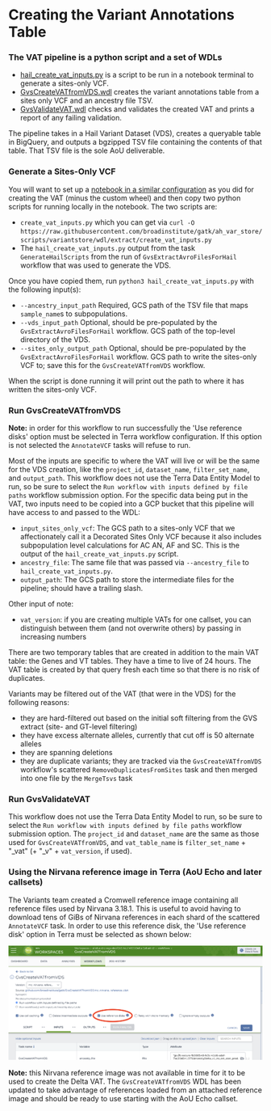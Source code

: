 # Creating the Variant Annotations Table

### The VAT pipeline is a python script and a set of WDLs

- [hail_create_vat_inputs.py](https://raw.githubusercontent.com/broadinstitute/gatk/ah_var_store/scripts/variantstore/wdl/extract/hail_create_vat_inputs.py) is a script to be run in a notebook terminal to generate a sites-only VCF.
- [GvsCreateVATfromVDS.wdl](/scripts/variantstore/wdl/GvsCreateVATfromVDS.wdl) creates the variant annotations table from a sites only VCF and an ancestry file TSV.
- [GvsValidateVAT.wdl](/scripts/variantstore/variant_annotations_table/GvsValidateVAT.wdl) checks and validates the created VAT and prints a report of any failing validation.

The pipeline takes in a Hail Variant Dataset (VDS), creates a queryable table in BigQuery, and outputs a bgzipped TSV file containing the contents of that table. That TSV file is the sole AoU deliverable.

### Generate a Sites-Only VCF

You will want to set up a [notebook in a similar configuration](../docs/aou/vds/cluster/AoU%20Delta%20VDS%20Cluster%20Configuration.md) as you did for creating the VAT (minus the custom wheel) and then copy two python scripts for running locally in the notebook. The two scripts are:

* `create_vat_inputs.py` which you can get via `curl -O https://raw.githubusercontent.com/broadinstitute/gatk/ah_var_store/scripts/variantstore/wdl/extract/create_vat_inputs.py`
* The `hail_create_vat_inputs.py` output from the task `GenerateHailScripts` from the run of `GvsExtractAvroFilesForHail` workflow that was used to generate the VDS.

Once you have copied them, run `python3 hail_create_vat_inputs.py` with the following input(s):

* `--ancestry_input_path` Required, GCS path of the TSV file that maps `sample_name`s to subpopulations.
* `--vds_input_path` Optional, should be pre-populated by the `GvsExtractAvroFilesForHail` workflow. GCS path of the top-level directory of the VDS.
* `--sites_only_output_path` Optional, should be pre-populated by the `GvsExtractAvroFilesForHail` workflow. GCS path to write the sites-only VCF to; save this for the `GvsCreateVATfromVDS` workflow.

When the script is done running it will print out the path to where it has written the sites-only VCF.

### Run GvsCreateVATfromVDS

**Note:** in order for this workflow to run successfully the 'Use reference disks' option must be selected in Terra workflow
configuration. If this option is not selected the `AnnotateVCF` tasks will refuse to run.

Most of the inputs are specific to where the VAT will live or will be the same for the VDS creation, like the `project_id`, `dataset_name`, `filter_set_name`, and `output_path`. This workflow does not use the Terra Data Entity Model to run, so be sure to select the `Run workflow with inputs defined by file paths` workflow submission option. For the specific data being put in the VAT, two inputs need to be copied into a GCP bucket that this pipeline will have access to and passed to the WDL:

- `input_sites_only_vcf`: The GCS path to a sites-only VCF that we affectionately call it a Decorated Sites Only VCF because it also includes subpopulation level calculations for AC AN, AF and SC. This is the output of the `hail_create_vat_inputs.py` script.
- `ancestry_file`: The same file that was passed via `--ancestry_file` to `hail_create_vat_inputs.py`.
- `output_path`: The GCS path to store the intermediate files for the pipeline; should have a trailing slash.

Other input of note:

- `vat_version`: if you are creating multiple VATs for one callset, you can distinguish between them (and not overwrite others) by passing in increasing numbers

There are two temporary tables that are created in addition to the main VAT table: the Genes and VT tables. They have a time to live of 24 hours.  The VAT table is created by that query fresh each time so that there is no risk of duplicates.

Variants may be filtered out of the VAT (that were in the VDS) for the following reasons:

- they are hard-filtered out based on the initial soft filtering from the GVS extract (site- and GT-level filtering)
- they have excess alternate alleles, currently that cut off is 50 alternate alleles
- they are spanning deletions
- they are duplicate variants; they are tracked via the `GvsCreateVATfromVDS` workflow's scattered `RemoveDuplicatesFromSites` task and then merged into one file by the `MergeTsvs` task

### Run GvsValidateVAT

This workflow does not use the Terra Data Entity Model to run, so be sure to select the `Run workflow with inputs defined by file paths` workflow submission option. The `project_id` and `dataset_name` are the same as those used for `GvsCreateVATfromVDS`, and `vat_table_name` is `filter_set_name` + "_vat" (+ "_v" + `vat_version`, if used).

### Using the Nirvana reference image in Terra (AoU Echo and later callsets)

The Variants team created a Cromwell reference image containing all reference files used by Nirvana 3.18.1. This is
useful to avoid having to download tens of GiBs of Nirvana references in each shard of the scattered `AnnotateVCF` task.
In order to use this reference disk, the 'Use reference disk' option in Terra must be selected as shown below:

![Terra Use reference disks](Reference%20Disk%20Terra%20Opt%20In.png)

**Note:** this Nirvana reference image was not available in time for it to be used to create the Delta VAT. The
`GvsCreateVATfromVDS` WDL has been updated to take advantage of references loaded from an attached
reference image and should be ready to use starting with the AoU Echo callset.
